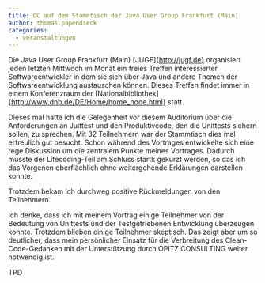 ```yaml
---
title: OC auf dem Stammtisch der Java User Group Frankfurt (Main)
author: thomas.papendieck
categories:
  - veranstaltungen
---
```

Die Java User Group Frankfurt (Main) [JUGF]{http://jugf.de} organisiert jeden letzten Mittwoch im Monat ein freies Treffen interessierter Softwareentwickler in dem sie sich über Java und andere Themen der Softwareentwicklung austauschen können. 
Dieses Treffen findet immer in einem Konferenzraum der [Nationalbibliothek]{http://www.dnb.de/DE/Home/home_node.html} statt.

Dieses mal hatte ich die Gelegenheit vor diesem Auditorium über die Anforderungen an Juittest und den Produktivcode, den die Unittests sichern sollen, zu sprechen.
Mit 32 Teilnehmern war der Stammtisch dies mal erfreulich gut besucht. Schon während des Vortrages entwickelte sich eine rege Diskussion um die zentralem Punkte meines Vortrages.
Dadurch musste der Lifecoding-Teil am Schluss startk gekürzt werden, so das ich das Vorgenen oberflächlich ohne weitergehende Erklärungen darstellen konnte.

Trotzdem bekam ich durchweg positive Rückmeldungen von den Teilnehmern.

Ich denke, dass ich mit meinem Vortrag einige Teilnehmer von der Bedeutung von Unittests und der Testgetriebenen Entwicklung überzeugen konnte. 
Trotzdem blieben einige Teilnehmer skeptisch.
Das zeigt aber um so deutlicher, dass mein persönlicher Einsatz für die Verbreitung des Clean-Code-Gedanken mit der Unterstützung durch OPITZ CONSULTING weiter notwendig ist.

TPD
